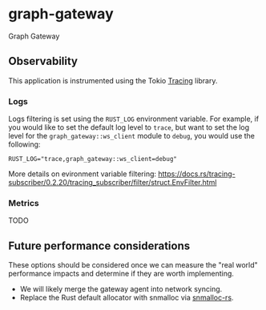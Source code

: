 # graph-gateway
Graph Gateway

## Observability

This application is instrumented using the Tokio [Tracing](https://github.com/tokio-rs/tracing) library.

### Logs

Logs filtering is set using the `RUST_LOG` environment variable. For example, if you would like to set the default log level to `trace`, but want to set the log level for the `graph_gateway::ws_client` module to `debug`, you would use the following:
```
RUST_LOG="trace,graph_gateway::ws_client=debug"
```
More details on evironment variable filtering: https://docs.rs/tracing-subscriber/0.2.20/tracing_subscriber/filter/struct.EnvFilter.html

### Metrics

TODO

## Future performance considerations

These options should be considered once we can measure the "real world" performance impacts and determine if they are worth implementing.

- We will likely merge the gateway agent into network syncing.
- Replace the Rust default allocator with snmalloc via [snmalloc-rs](https://github.com/SchrodingerZhu/snmalloc-rs).
